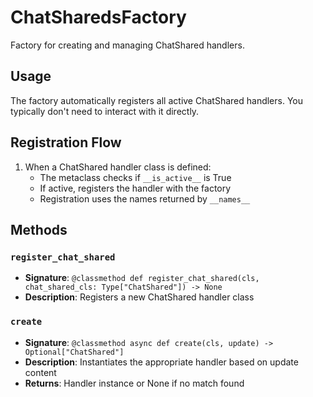 # ChatSharedsFactory

Factory for creating and managing ChatShared handlers.

## Usage

The factory automatically registers all active ChatShared handlers. 
You typically don't need to interact with it directly.

## Registration Flow

1. When a ChatShared handler class is defined:
   - The metaclass checks if `__is_active__` is True
   - If active, registers the handler with the factory
   - Registration uses the names returned by `__names__`

## Methods

### `register_chat_shared`
- **Signature**: `@classmethod def register_chat_shared(cls, chat_shared_cls: Type["ChatShared"]) -> None`
- **Description**: Registers a new ChatShared handler class

### `create`
- **Signature**: `@classmethod async def create(cls, update) -> Optional["ChatShared"]`
- **Description**: Instantiates the appropriate handler based on update content
- **Returns**: Handler instance or None if no match found
